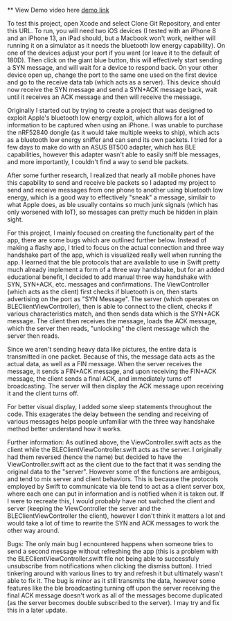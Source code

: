 ** View Demo video here [demo link](https://drive.google.com/file/d/17T_PXZRnMbexFQY-watPA_k03iEQYNSA/view?usp=sharing)

To test this project, open Xcode and select Clone Git Repository, and enter this URL. To run, you will need two iOS devices (I tested with an iPhone 8 and an iPhone 13, an iPad should, but a Macbook won't work, neither will running it on a simulator as it needs the bluetooth low energy capability). On one of the devices adjust your port if you want (or leave it to the default of 180D). Then click on the giant blue button, this will effectively start sending a SYN message, and will wait for a device to respond back. On your other device open up, change the port to the same one used on the first device and go to the receive data tab (which acts as a server). This device should now receive the SYN message and send a SYN+ACK message back, wait until it receives an ACK message and then will receive the message. 

Originally I started out by trying to create a project that was designed to exploit Apple's bluetooth low energy exploit, which allows for a lot of information to be captured when using an iPhone. I was unable to purchase the nRF52840 dongle (as it would take multiple weeks to ship), which acts as a bluetooth low energy sniffer and can send its own packets. I tried for a few days to make do with an ASUS BT500 adapter, which has BLE capabilities, however this adapter wasn't able to easily sniff ble messages, and more importantly, I couldn't find a way to send ble packets.

After some further research, I realized that nearly all mobile phones have this capability to send and receive ble packets so I adapted my project to send and receive messages from one phone to another using bluetooth low energy, which is a good way to effectively "sneak" a message, similair to what Apple does, as ble usually contains so much junk signals (which has only worsened with IoT), so messages can pretty much be hidden in plain sight. 

For this project, I mainly focused on creating the functionality part of the app, there are some bugs which are outlined further below. Instead of making a flashy app, I tried to focus on the actual connection and three way handshake part of the app, which is visualized really well when running the app. I learned that the ble protocols that are available to use in Swift pretty much already implement a form of a three way handshake, but for an added educational benefit, I decided to add manual three way handshake with SYN, SYN+ACK, etc. messages and confirmations. The ViewController (which acts as the client) first checks if bluetooth is on, then starts advertising on the port as "SYN Message". The server (which operates on BLEClientViewController), then is able to connect to the client, checks if various characteristics match, and then sends data which is the SYN+ACK message. The client then receives the message, loads the ACK message, which the server then reads, "unlocking" the client message which the server then reads. 

Since we aren't sending heavy data like pictures, the entire data is transmitted in one packet. Because of this, the message data acts as the actual data, as well as a FIN message. When the server receives the message, it sends a FIN+ACK message, and upon receiving the FIN+ACK message, the client sends a final ACK, and immediately turns off broadcasting. The server will then display the ACK message upon receiving it and the client turns off.

For better visual display, I added some sleep statements throughout the code. This exagerates the delay between the sending and receiving of various messages helps people unfamiliar with the three way handshake method better understand how it works.

Further information:
As outlined above, the ViewController.swift acts as the client while the BLEClientViewController.swift acts as the server. I originally had them reversed (hence the name) but decided to have the ViewController.swift act as the client due to the fact that it was sending the original data to the "server". However some of the functions are ambigous, and tend to mix server and client behaviors. This is because the protocols employed by Swift to communicate via ble tend to act as a client server box, where each one can put in information and is notified when it is taken out. If I were to recreate this, I would probably have not switched the client and server (keeping the ViewController the server and the BLEClientViewController the client), however I don't think it matters a lot and would take a lot of time to rewrite the SYN and ACK messages to work the other way around. 

Bugs:
The only main bug I ecnountered happens when someone tries to send a second message without refreshing the app (this is a problem with the BLEClientViewController.swift file not being able to successfuly unsubscribe from notifications when clicking the dismiss button). I tried tinkering around with various lines to try and refresh it but ultimately wasn't able to fix it. The bug is minor as it still transmits the data, however some features like the ble broadcasting turning off upon the server receiving the final ACK message doesn't work as all of the messages become duplicated (as the server becomes double subscribed to the server). I may try and fix this in a later update.
